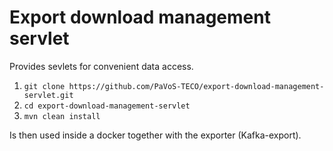# Export download management servlet
Provides sevlets for convenient data access.

1. `git clone https://github.com/PaVoS-TECO/export-download-management-servlet.git`
2. `cd export-download-management-servlet`
3. `mvn clean install`

Is then used inside a docker together with the exporter (Kafka-export).
